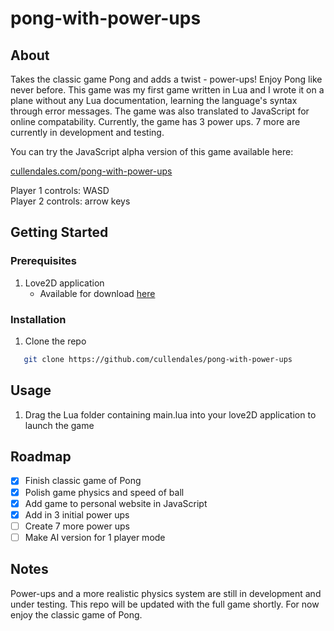 # pong-with-power-ups
## About
Takes the classic game Pong and adds a twist - power-ups! Enjoy Pong like never before. This game was my first game written in Lua and I wrote it on a plane without any Lua documentation, learning the language's syntax through error messages. The game was also translated to JavaScript for online compatability. Currently, the game has 3 power ups. 7 more are currently in development and testing.

You can try the JavaScript alpha version of this game available here:

[cullendales.com/pong-with-power-ups](https://cullendales.com/pong-with-power-ups/)

Player 1 controls: WASD  
Player 2 controls: arrow keys

## Getting Started
### Prerequisites
1. Love2D application
   - Available for download [here](https://love2d.org)
  
### Installation
1. Clone the repo
```sh
   git clone https://github.com/cullendales/pong-with-power-ups
```

## Usage
1. Drag the Lua folder containing main.lua into your love2D application to launch the game

## Roadmap
- [x] Finish classic game of Pong
- [x] Polish game physics and speed of ball
- [x] Add game to personal website in JavaScript
- [x] Add in 3 initial power ups
- [ ] Create 7 more power ups 
- [ ] Make AI version for 1 player mode

## Notes
Power-ups and a more realistic physics system are still in development and under testing. This repo will be updated with the full game shortly. For now enjoy the classic game of Pong.

